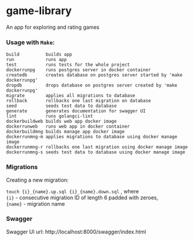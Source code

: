 # game-library
An app for exploring and rating games

### Usage with `Make`:
    build          builds app
    run            runs app
    test           runs tests for the whole project
    dockerrunpg    runs postgres server in docker container
    createdb       creates database on postgres server started by 'make dockerrunpg'
    dropdb         drops database on postgres server created by 'make dockerrunpg'
    migrate        applies all migrations to database
    rollback       rollbacks one last migration on database
    seed           seeds test data to database
    generate       generates documentation for swagger UI
    lint           runs golangci-lint
    dockerbuildweb builds web app docker image
    dockerrunweb   runs web app in docker container
    dockerbuildmng builds manage app docker image
    dockerrunmng-m applies migrations to database using docker manage image
    dockerrunmng-r rollbacks one last migration using docker manage image
    dockerrunmng-s seeds test data to database using docker manage image

### Migrations
Creating a new migration:

`touch {i}_{name}.up.sql {i}_{name}.down.sql` , where  
`{i}` - consecutive migration ID of length 6 padded with zeroes,  
`{name}` - migration name

### Swagger 
Swagger UI url: http://localhost:8000/swagger/index.html